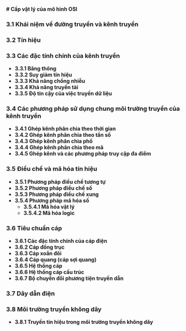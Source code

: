 **# Cấp vật lý của mô hình OSI**

### 3.1 Khái niệm về đường truyền và kênh truyền

### 3.2 Tín hiệu

### 3.3 Các đặc tính chính của kênh truyền
- **3.3.1 Băng thông**
- **3.3.2 Suy giảm tín hiệu**
- **3.3.3 Khả năng chống nhiễu**
- **3.3.4 Khả năng truyền tải**
- **3.3.5 Độ tin cậy của việc truyền dữ liệu**

### 3.4 Các phương pháp sử dụng chung môi trường truyền của kênh truyền
- **3.4.1 Ghép kênh phân chia theo thời gian**
- **3.4.2 Ghép kênh phân chia theo tần số**
- **3.4.3 Ghép kênh phân chia phổ**
- **3.4.4 Ghép kênh phân chia theo mã**
- **3.4.5 Ghép kênh và các phương pháp truy cập đa điểm**

### 3.5 Điều chế và mã hóa tín hiệu
- **3.5.1 Phương pháp điều chế tương tự**
- **3.5.2 Phương pháp điều chế số**
- **3.5.3 Phương pháp điều chế xung**
- **3.5.4 Phương pháp mã hóa số**
  - **3.5.4.1 Mã hóa vật lý**
  - **3.5.4.2 Mã hóa logic**

### 3.6 Tiêu chuẩn cáp
- **3.6.1 Các đặc tính chính của cáp điện**
- **3.6.2 Cáp đồng trục**
- **3.6.3 Cáp xoắn đôi**
- **3.6.4 Cáp quang (cáp sợi quang)**
- **3.6.5 Hệ thống cáp**
- **3.6.6 Hệ thống cáp cấu trúc**
- **3.6.7 Bộ chuyển đổi phương tiện truyền dẫn**

### 3.7 Dây dẫn điện

### 3.8 Môi trường truyền không dây
- **3.8.1 Truyền tín hiệu trong môi trường truyền không dây**


